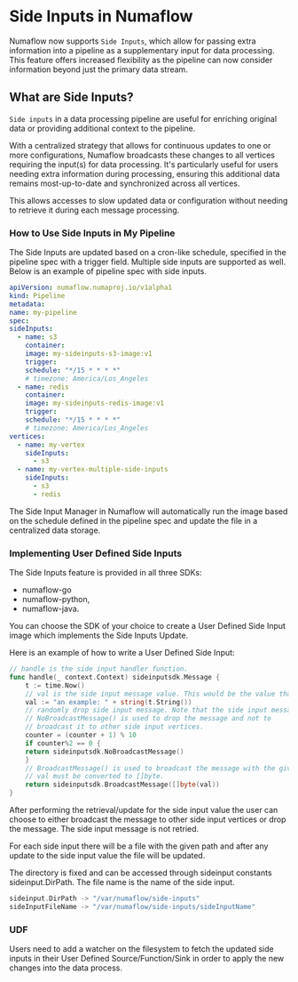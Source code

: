# Side Inputs in Numaflow

Numaflow now supports `Side Inputs`, which allow for passing extra information into a pipeline as a supplementary input for data processing. This feature offers increased flexibility as the pipeline can now consider information beyond just the primary data stream.

## What are Side Inputs?

`Side inputs` in a data processing pipeline are useful for enriching original
data or providing additional context to the pipeline.

With a centralized strategy that allows for continuous updates to one
or more configurations, Numaflow broadcasts these changes to all
vertices requiring the input(s) for data processing.
It's particularly useful for users needing extra information during processing,
ensuring this additional data remains most-up-to-date
and synchronized across all vertices.

This allows accesses to slow updated data or configuration without needing 
to retrieve it during each message processing.


### How to Use Side Inputs in My Pipeline
The Side Inputs are updated based on a cron-like schedule, 
specified in the pipeline spec with a trigger field. 
Multiple side inputs are supported as well. 
Below is an example of pipeline spec with side inputs.

```yaml
apiVersion: numaflow.numaproj.io/v1alpha1
kind: Pipeline
metadata:
name: my-pipeline
spec:
sideInputs:
  - name: s3
    container:
    image: my-sideinputs-s3-image:v1
    trigger:
    schedule: "*/15 * * * *"
    # timezone: America/Los_Angeles
  - name: redis
    container:
    image: my-sideinputs-redis-image:v1
    trigger:
    schedule: "*/15 * * * *"
    # timezone: America/Los_Angeles
vertices:
  - name: my-vertex
    sideInputs:
      - s3
  - name: my-vertex-multiple-side-inputs
    sideInputs:
      - s3
      - redis 
```
The Side Input Manager in Numaflow will automatically run the
image based on the schedule defined in the pipeline spec and
update the file in a centralized data storage.

### Implementing User Defined Side Inputs

The Side Inputs feature is provided in all three SDKs:
- numaflow-go
- numaflow-python,
- numaflow-java.

You can choose the SDK of your choice to create a
User Defined Side Input image which implements the
Side Inputs Update.

Here is an example of how to write a User Defined Side Input:

```go
// handle is the side input handler function.
func handle(_ context.Context) sideinputsdk.Message {
    t := time.Now()
    // val is the side input message value. This would be the value that the side input vertex receives.
    val := "an example: " + string(t.String())
    // randomly drop side input message. Note that the side input message is not retried.
    // NoBroadcastMessage() is used to drop the message and not to
    // broadcast it to other side input vertices.
    counter = (counter + 1) % 10
    if counter%2 == 0 {
    return sideinputsdk.NoBroadcastMessage()
    }
    // BroadcastMessage() is used to broadcast the message with the given value to other side input vertices.
    // val must be converted to []byte.
    return sideinputsdk.BroadcastMessage([]byte(val))
}
```

After performing the retrieval/update for the side input value the user can choose to either broadcast the message to other side input vertices or drop the message. The side input message is not retried.

For each side input there will be a file with the given path and after any update to the side input value the file will be updated.

The directory is fixed and can be accessed through sideinput constants sideinput.DirPath. The file name is the name of the side input.

```go
sideinput.DirPath -> "/var/numaflow/side-inputs"
sideInputFileName -> "/var/numaflow/side-inputs/sideInputName"
```


### UDF
Users need to add a watcher on the filesystem to fetch the 
updated side inputs in their User Defined Source/Function/Sink 
in order to apply the new changes into the data process.